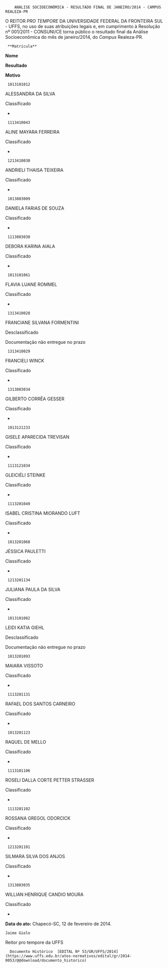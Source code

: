         ANÁLISE SOCIOECONÔMICA - RESULTADO FINAL DE JANEIRO/2014 - CAMPUS REALEZA-PR  

O REITOR *PRO TEMPORE* DA UNIVERSIDADE FEDERAL DA FRONTEIRA SUL - UFFS, no uso de suas atribuições legais e, em cumprimento à Resolução nº 001/2011 - CONSUNI/CE torna público o resultado final da Análise Socioeconômica do mês de janeiro/2014, do *Campus* Realeza-PR.

     **Matrícula**

   **Nome**

   **Resultado**

   **Motivo**

     1013101012

   ALESSANDRA DA SILVA

   Classificado

   -

     1113410043

   ALINE MAYARA FERREIRA

   Classificado

   -

     1213410030

   ANDRIELI THAISA TEIXEIRA

   Classificado

   -

     1013803009

   DANIELA FARIAS DE SOUZA

   Classificado

   -

     1113803030

   DEBORA KARINA AIALA

   Classificado

   -

     1013101061

   FLAVIA LUANE ROMMEL

   Classificado

   -

     1313410028

   FRANCIANE SILVANA FORMENTINI

   Desclassificado

   Documentação não entregue no prazo

     1313410029

   FRANCIELI WINCK

   Classificado

   -

     1313803034

   GILBERTO CORRÊA GESSER

   Classificado

   -

     1013121233

   GISELE APARECIDA TREVISAN

   Classificado

   -

     1113121034

   GLEICIÉLI STEINKE

   Classificado

   -

     1113201049

   ISABEL CRISTINA MIORANDO LUFT

   Classificado

   -

     1013201068

   JÉSSICA PAULETTI

   Classificado

   -

     1213201134

   JULIANA PAULA DA SILVA

   Classificado

   -

     1013101082

   LEIDI KATIA GIEHL

   Desclassificado

   Documentação não entregue no prazo

     1013201093

   MAIARA VISSOTO

   Classificado

   -

     1113201131

   RAFAEL DOS SANTOS CARNEIRO

   Classificado

   -

     1013201123

   RAQUEL DE MELLO

   Classificado

   -

     1113101106

   ROSELI DALLA CORTE PETTER STRASSER

   Classificado

   -

     1113201102

   ROSSANA GREGOL ODORCICK

   Classificado

   -

     1213201101

   SILMARA SILVA DOS ANJOS

   Classificado

   -

     1313803035

   WILLIAN HENRIQUE CANDIO MOURA

   Classificado

   -

      

   **Data do ato:** Chapecó-SC, 12 de fevereiro de 2014.   
 

    Jaime Giolo   
 Reitor pro tempore da UFFS 

      Documento Histórico  [EDITAL Nº 53/GR/UFFS/2014](https://www.uffs.edu.br/atos-normativos/edital/gr/2014-0053/@@download/documento_historico)     
      